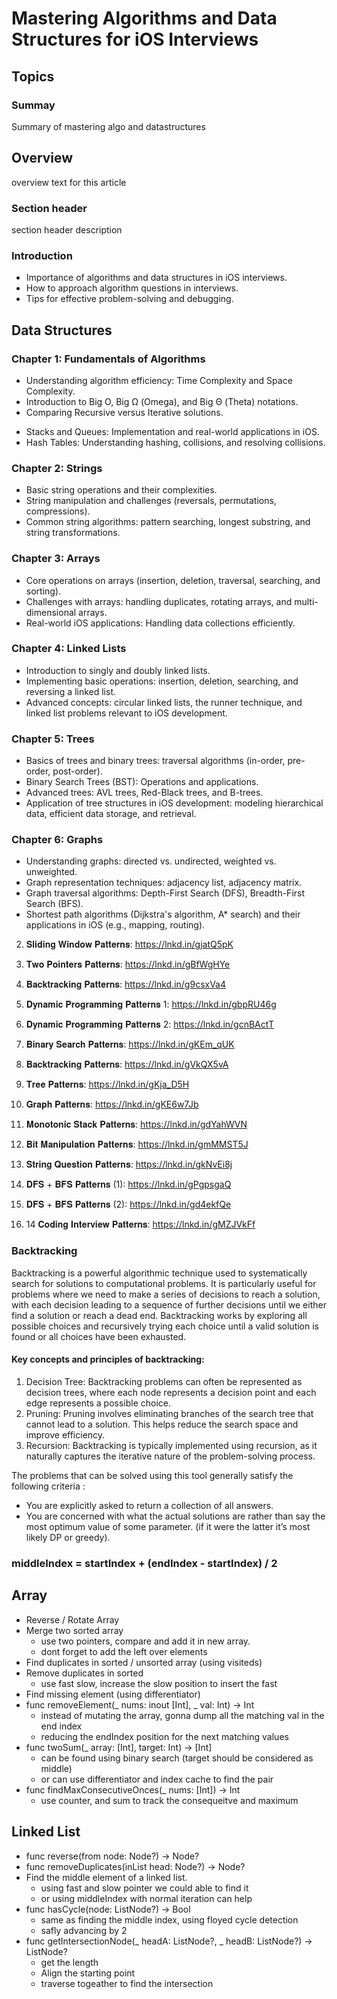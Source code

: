# Mastering Algorithms and Data Structures for iOS Interviews

## Topics

### Summay

Summary of mastering algo and datastructures 

## Overview

overview text for this article  

### Section header

section header description

### Introduction
- Importance of algorithms and data structures in iOS interviews.
- How to approach algorithm questions in interviews.
- Tips for effective problem-solving and debugging.

## Data Structures

### Chapter 1: Fundamentals of Algorithms

* Understanding algorithm efficiency: Time Complexity and Space Complexity.
* Introduction to Big O, Big Ω (Omega), and Big Θ (Theta) notations.
* Comparing Recursive versus Iterative solutions.
- Stacks and Queues: Implementation and real-world applications in iOS.
- Hash Tables: Understanding hashing, collisions, and resolving collisions.

### Chapter 2: Strings

* Basic string operations and their complexities.
* String manipulation and challenges (reversals, permutations, compressions).
* Common string algorithms: pattern searching, longest substring, and string transformations.

### Chapter 3: Arrays
* Core operations on arrays (insertion, deletion, traversal, searching, and sorting).
* Challenges with arrays: handling duplicates, rotating arrays, and multi-dimensional arrays.
* Real-world iOS applications: Handling data collections efficiently.

### Chapter 4: Linked Lists
* Introduction to singly and doubly linked lists.
* Implementing basic operations: insertion, deletion, searching, and reversing a linked list.
* Advanced concepts: circular linked lists, the runner technique, and linked list problems relevant to iOS development.

### Chapter 5: Trees
* Basics of trees and binary trees: traversal algorithms (in-order, pre-order, post-order).
* Binary Search Trees (BST): Operations and applications.
* Advanced trees: AVL trees, Red-Black trees, and B-trees.
* Application of tree structures in iOS development: modeling hierarchical data, efficient data storage, and retrieval.

### Chapter 6: Graphs
* Understanding graphs: directed vs. undirected, weighted vs. unweighted.
* Graph representation techniques: adjacency list, adjacency matrix.
* Graph traversal algorithms: Depth-First Search (DFS), Breadth-First Search (BFS).
* Shortest path algorithms (Dijkstra's algorithm, A* search) and their applications in iOS (e.g., mapping, routing).

2) 𝐒𝐥𝐢𝐝𝐢𝐧𝐠 𝐖𝐢𝐧𝐝𝐨𝐰 𝐏𝐚𝐭𝐭𝐞𝐫𝐧𝐬: https://lnkd.in/gjatQ5pK
3) 𝐓𝐰𝐨 𝐏𝐨𝐢𝐧𝐭𝐞𝐫𝐬 𝐏𝐚𝐭𝐭𝐞𝐫𝐧𝐬: https://lnkd.in/gBfWgHYe
4) 𝐁𝐚𝐜𝐤𝐭𝐫𝐚𝐜𝐤𝐢𝐧𝐠 𝐏𝐚𝐭𝐭𝐞𝐫𝐧𝐬: https://lnkd.in/g9csxVa4

5) 𝐃𝐲𝐧𝐚𝐦𝐢𝐜 𝐏𝐫𝐨𝐠𝐫𝐚𝐦𝐦𝐢𝐧𝐠 𝐏𝐚𝐭𝐭𝐞𝐫𝐧𝐬 1: https://lnkd.in/gbpRU46g
6) 𝐃𝐲𝐧𝐚𝐦𝐢𝐜 𝐏𝐫𝐨𝐠𝐫𝐚𝐦𝐦𝐢𝐧𝐠 𝐏𝐚𝐭𝐭𝐞𝐫𝐧𝐬 2: https://lnkd.in/gcnBActT

7) 𝐁𝐢𝐧𝐚𝐫𝐲 𝐒𝐞𝐚𝐫𝐜𝐡 𝐏𝐚𝐭𝐭𝐞𝐫𝐧𝐬: https://lnkd.in/gKEm_qUK
8) 𝐁𝐚𝐜𝐤𝐭𝐫𝐚𝐜𝐤𝐢𝐧𝐠 𝐏𝐚𝐭𝐭𝐞𝐫𝐧𝐬: https://lnkd.in/gVkQX5vA

9) 𝐓𝐫𝐞𝐞 𝐏𝐚𝐭𝐭𝐞𝐫𝐧𝐬: https://lnkd.in/gKja_D5H
10) 𝐆𝐫𝐚𝐩𝐡 𝐏𝐚𝐭𝐭𝐞𝐫𝐧𝐬: https://lnkd.in/gKE6w7Jb

11) 𝐌𝐨𝐧𝐨𝐭𝐨𝐧𝐢𝐜 𝐒𝐭𝐚𝐜𝐤 𝐏𝐚𝐭𝐭𝐞𝐫𝐧𝐬: https://lnkd.in/gdYahWVN
12) 𝐁𝐢𝐭 𝐌𝐚𝐧𝐢𝐩𝐮𝐥𝐚𝐭𝐢𝐨𝐧 𝐏𝐚𝐭𝐭𝐞𝐫𝐧𝐬: https://lnkd.in/gmMMST5J
13) 𝐒𝐭𝐫𝐢𝐧𝐠 𝐐𝐮𝐞𝐬𝐭𝐢𝐨𝐧 𝐏𝐚𝐭𝐭𝐞𝐫𝐧𝐬: https://lnkd.in/gkNvEi8j
14) 𝐃𝐅𝐒 + 𝐁𝐅𝐒 𝐏𝐚𝐭𝐭𝐞𝐫𝐧𝐬 (1): https://lnkd.in/gPgpsgaQ
15) 𝐃𝐅𝐒 + 𝐁𝐅𝐒 𝐏𝐚𝐭𝐭𝐞𝐫𝐧𝐬 (2): https://lnkd.in/gd4ekfQe
16) 14 𝐂𝐨𝐝𝐢𝐧𝐠 𝐈𝐧𝐭𝐞𝐫𝐯𝐢𝐞𝐰 𝐏𝐚𝐭𝐭𝐞𝐫𝐧𝐬: https://lnkd.in/gMZJVkFf

### Backtracking
Backtracking is a powerful algorithmic technique used to systematically search for solutions to computational problems. It is particularly useful for problems
where we need to make a series of decisions to reach a solution, with each decision leading to a sequence of further decisions until we either find a solution or
reach a dead end. Backtracking works by exploring all possible choices and recursively trying each choice until a valid solution is found or all choices have been
exhausted.

#### Key concepts and principles of backtracking:

1. Decision Tree: Backtracking problems can often be represented as decision trees, where each node represents a decision point and each edge represents a possible choice.
2. Pruning: Pruning involves eliminating branches of the search tree that cannot lead to a solution. This helps reduce the search space and improve efficiency.
3. Recursion: Backtracking is typically implemented using recursion, as it naturally captures the iterative nature of the problem-solving process.

The problems that can be solved using this tool generally satisfy the following criteria :

- You are explicitly asked to return a collection of all answers.
- You are concerned with what the actual solutions are rather than say the most optimum value 
of some parameter. (if it were the latter it’s most likely DP or greedy).


### middleIndex = startIndex + (endIndex - startIndex) / 2

## Array 
- Reverse / Rotate Array 
- Merge two sorted array 
    - use two pointers, compare and add it in new array. 
    - dont forget to add the left over elements 
- Find duplicates in sorted / unsorted array (using visiteds)
- Remove duplicates in sorted 
    - use fast slow, increase the slow position to insert the fast  
- Find missing element (using differentiator)
- func removeElement(_ nums: inout [Int], _ val: Int) -> Int    
    - instead of mutating the array, gonna dump all the matching val in the end index 
    - reducing the endIndex position for the next matching values
- func twoSum(_ array: [Int], target: Int) -> [Int]
    - can be found using binary search (target should be considered as middle)
    - or can use differentiator and index cache to find the pair
- func findMaxConsecutiveOnces(_ nums: [Int]) -> Int 
    - use counter, and sum to track the consequeitve and maximum 

## Linked List

- func reverse(from node: Node?) -> Node?
- func removeDuplicates(inList head: Node?) -> Node?
- Find the middle element of a linked list. 
    - using fast and slow pointer we could able to find it 
    - or using middleIndex with normal iteration can help 
- func hasCycle(node: ListNode?) -> Bool
    - same as finding the middle index, using floyed cycle detection 
    - safly advancing by 2
- func getIntersectionNode(_ headA: ListNode?, _ headB: ListNode?) -> ListNode?
    - get the length
    - Align the starting point
    - traverse togeather to find the intersection 
